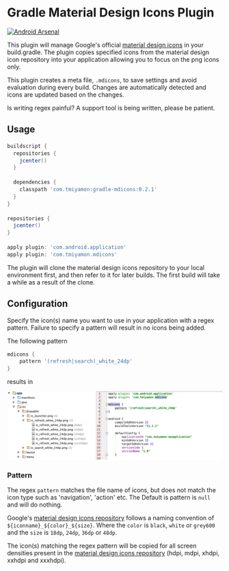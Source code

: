 # Gradle Material Design Icons Plugin

[![Android Arsenal](https://img.shields.io/badge/Android%20Arsenal-gradle--mdicons-brightgreen.svg?style=flat)](https://android-arsenal.com/details/1/1334)

This plugin will manage Google's official [material design icons](https://github.com/google/material-design-icons) in your build.gradle. The plugin copies specified icons from the material design icon repository into your application allowing you to focus on the png icons only.

This plugin creates a meta file, `.mdicons`, to save settings and avoid evaluation during every build. Changes are automatically detected and icons are updated based on the changes.

Is writing regex painful? A support tool is being written, please be patient.

## Usage

```groovy
buildscript {
  repositories {
    jcenter()
  }

  dependencies {
    classpath 'com.tmiyamon:gradle-mdicons:0.2.1'
  }
}

repositories {
  jcenter()
}

apply plugin: 'com.android.application'
apply plugin: 'com.tmiyamon.mdicons'
```

The plugin will clone the material design icons repository to your local environment first, and then refer to it for later builds. The first build will take a while as a result of the clone.

## Configuration

Specify the icon(s) name you want to use in your application with a regex pattern. Failure to specify a pattern will result in no icons being added.

The following pattern

```groovy
mdicons {
    pattern '(refresh|search)_white_24dp'
}
```

results in

![result](/gradle-mdicons-result.png)

### Pattern

The regex `pattern` matches the file name of icons, but does not match the icon type such as 'navigation', 'action' etc. The Default is pattern is `null` and will do nothing.

Google's [material design icons repository](https://github.com/google/material-design-icons) follows a naming convention of `${iconname}_${color}_${size}`. Where the `color` is `black`, `white` or `grey600` and the `size` is `18dp`, `24dp`, `36dp` or `48dp`.

The icon(s) matching the regex pattern will be copied for all screen densities present in the [material design icons repository](https://github.com/google/material-design-icons) (hdpi, mdpi, xhdpi, xxhdpi and xxxhdpi).
